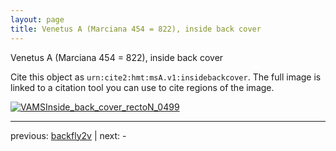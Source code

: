 ```yaml
---
layout: page
title: Venetus A (Marciana 454 = 822), inside back cover
---
```


Venetus A (Marciana 454 = 822), inside back cover

Cite this object as `urn:cite2:hmt:msA.v1:insidebackcover`.  The full image is linked to a citation tool you can use to cite regions of the image.

[![VAMSInside_back_cover_rectoN_0499](http://www.homermultitext.org/iipsrv?IIIF=/project/homer/pyramidal/deepzoom/hmt/vaimg/2017a/VAMSInside_back_cover_rectoN_0499.tif/full/800,/0/default.jpg)](http://www.homermultitext.org/ict2/?urn=urn:cite2:hmt:vaimg.2017a:VAMSInside_back_cover_rectoN_0499) 

---

previous:  [backfly2v](../backfly2v/) | next: -